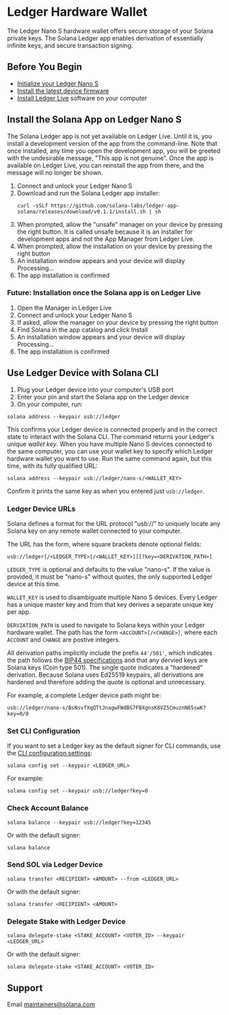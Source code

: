 # Ledger Hardware Wallet

The Ledger Nano S hardware wallet offers secure storage of your Solana private
keys. The Solana Ledger app enables derivation of essentially infinite keys, and
secure transaction signing.

## Before You Begin

- [Initialize your Ledger Nano S](https://support.ledger.com/hc/en-us/articles/360000613793)
- [Install the latest device firmware](https://support.ledgerwallet.com/hc/en-us/articles/360002731113-Update-Ledger-Nano-S-firmware)
- [Install Ledger Live](https://support.ledger.com/hc/en-us/articles/360006395553/) software on your computer

## Install the Solana App on Ledger Nano S

The Solana Ledger app is not yet available on Ledger Live. Until it is, you
install a development version of the app from the command-line. Note that
once installed, any time you open the development app, you will be greeted
with the undesirable message, "This app is not genuine". Once the app is
available on Ledger Live, you can reinstall the app from there, and the
message will no longer be shown.

1. Connect and unlock your Ledger Nano S
2. Download and run the Solana Ledger app installer:
   ```text
   curl -sSLf https://github.com/solana-labs/ledger-app-solana/releases/download/v0.1.1/install.sh | sh
   ```
3. When prompted, allow the "unsafe" manager on your device by pressing the right button.
   It is called unsafe because it is an installer for development apps and not the App
   Manager from Ledger Live.
4. When prompted, allow the installation on your device by pressing the right button
5. An installation window appears and your device will display Processing…
6. The app installation is confirmed

### Future: Installation once the Solana app is on Ledger Live

1. Open the Manager in Ledger Live
2. Connect and unlock your Ledger Nano S
3. If asked, allow the manager on your device by pressing the right button
4. Find Solana in the app catalog and click Install
5. An installation window appears and your device will display Processing…
6. The app installation is confirmed

## Use Ledger Device with Solana CLI

1. Plug your Ledger device into your computer's USB port
2. Enter your pin and start the Solana app on the Ledger device
3. On your computer, run:

```text
solana address --keypair usb://ledger
```

This confirms your Ledger device is connected properly and in the correct state
to interact with the Solana CLI. The command returns your Ledger's unique
*wallet key*. When you have multiple Nano S devices connected to the same
computer, you can use your wallet key to specify which Ledger hardware wallet
you want to use. Run the same command again, but this time, with its fully
qualified URL:

```text
solana address --keypair usb://ledger/nano-s/<WALLET_KEY>
```

Confirm it prints the same key as when you entered just `usb://ledger`.

### Ledger Device URLs

Solana defines a format for the URL protocol "usb://" to uniquely locate any Solana key on
any remote wallet connected to your computer.

The URL has the form, where square brackets denote optional fields:

```text
usb://ledger[/<LEDGER_TYPE>[/<WALLET_KEY>]][?key=<DERIVATION_PATH>]
```

`LEDGER_TYPE` is optional and defaults to the value "nano-s". If the value is provided,
it must be "nano-s" without quotes, the only supported Ledger device at this time.

`WALLET_KEY` is used to disambiguate multiple Nano S devices. Every Ledger has
a unique master key and from that key derives a separate unique key per app.

`DERVIATION_PATH` is used to navigate to Solana keys within your Ledger hardware
wallet. The path has the form `<ACCOUNT>[/<CHANGE>]`, where each `ACCOUNT` and
`CHANGE` are postive integers.

All derivation paths implicitly include the prefix `44'/501'`, which indicates
the path follows the [BIP44 specifications](https://github.com/bitcoin/bips/blob/master/bip-0044.mediawiki)
and that any dervied keys are Solana keys (Coin type 501).  The single quote
indicates a "hardened" derivation. Because Solana uses Ed25519 keypairs, all
derivations are hardened and therefore adding the quote is optional and
unnecessary.

For example, a complete Ledger device path might be:

```text
usb://ledger/nano-s/BsNsvfXqQTtJnagwFWdBS7FBXgnsK8VZ5CmuznN85swK?key=0/0
```

### Set CLI Configuration

If you want to set a Ledger key as the default signer for CLI commands, use the
[CLI configuration settings](../cli/usage.md#solana-config):

```text
solana config set --keypair <LEDGER_URL>
```

For example:

```text
solana config set --keypair usb://ledger?key=0
```

### Check Account Balance

```text
solana balance --keypair usb://ledger?key=12345
```

Or with the default signer:

```text
solana balance
```

### Send SOL via Ledger Device

```text
solana transfer <RECIPIENT> <AMOUNT> --from <LEDGER_URL>
```

Or with the default signer:

```text
solana transfer <RECIPIENT> <AMOUNT>
```

### Delegate Stake with Ledger Device

```text
solana delegate-stake <STAKE_ACCOUNT> <VOTER_ID> --keypair <LEDGER_URL>
```

Or with the default signer:

```text
solana delegate-stake <STAKE_ACCOUNT> <VOTER_ID>
```

## Support

Email maintainers@solana.com
